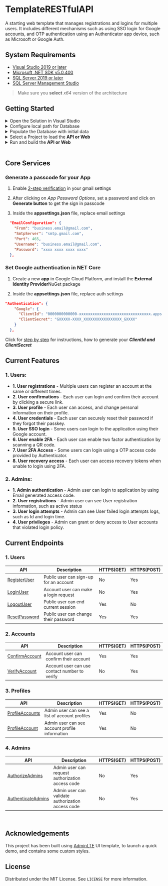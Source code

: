 # TemplateRESTfulAPI

A starting web template that manages registrations and logins for multiple users. It includes different mechanisms such as using SSO login for Google accounts, and OTP authentication using an Authenticator app device, such as Microsoft or Google Auth.
<br>

## System Requirements

- [Visual Studio 2019 or later](https://visualstudio.microsoft.com/downloads/)
- [Microsoft .NET SDK v5.0.400](https://dotnet.microsoft.com/en-us/download/dotnet/5.0)
- [SQL Server 2019 or later](https://www.microsoft.com/en-us/sql-server/sql-server-downloads)
- [SQL Server Management Studio](https://learn.microsoft.com/en-us/sql/ssms/download-sql-server-management-studio-ssms?view=sql-server-ver16)

> Make sure you **select** <em>x64</em> version of the architecture

## Getting Started

<details>
  <summary>Open the Solution in Visual Studio</summary>

  <div align="left">
     <img src="https://github.com/andresmgomez/NETCoreAppTemplate/blob/main/screenshots/open-project.png" alt="Open the project in Visual Studio" width="500px" />
  </div>
</details>

<details>
  <summary>Configure local path for Database</summary>

Expand the <em>TemplateRESTful.API</em> and <em>TemplateRESTful.Web</em> folders

  <div align="left">
   <img src="https://github.com/andresmgomez/NETCoreAppTemplate/blob/main/screenshots/expand-projects.png" alt="Expand the Api or Web project" width="400px" />
  </div>

2. Open the <em>appsettings.json</em> file

 <div align="left">
     <img src="https://github.com/andresmgomez/NETCoreAppTemplate/blob/main/screenshots/db-project.png" alt="Configure the path for database" width="500px" />
</div>

3. Replace the following database settings

```SQL
Server=myServerAddress;Database=myDataBase;
```

with the correct settings for your Database Server

```SQL
  Data Source=SQL_SERVER\\SQL_DATABASE;Initial Catalog=DATABASE_NAME;
```

</details>

<details>
  <summary>Populate the Database with initial data</summary>

1. Click on **Tools** in the program menu bar
2. Then go to <em>NuGet Package Manager</em> and click on **Package Manager Console**

3. Run the following <em>command</em> to seed database

```cmd
  update-database -context IdentityContext
  update-database -context ApplicationDbContext
```

> Note: Make sure to select, **TemplateRESTful.Persistence** option to avoid errors.

</details>

<details>
  <summary>Select a Project to load the <strong>API or Web</strong></summary>

  <div align="left">
    <img src="https://github.com/andresmgomez/NETCoreAppTemplate/blob/main/screenshots/select-project.png" alt="Select and load the project" width="400px" />
  </div>

Right click on the <em>project solution</em>, and select <strong><em>Set as a Startup Project</em></strong>

</details>

<details>
  <summary>Run and build the <strong>API or Web</strong></summary>

Select the <em>TemplateRESTful.API</em> or <em>TemplateRESTful.Web</em>, then click on **IIS Express**

  <div align="left">
    <img src="https://github.com/andresmgomez/NETCoreAppTemplate/blob/main/screenshots/run-project.png" alt="Run and build the project" width="500px" />
  </div>

</details>
<br>

## Core Services

### Generate a passcode for your App

1. Enable [2-step verification](https://support.google.com/accounts/answer/10956730?hl=en) in your gmail settings

2. After clicking on <em>App Password Options</em>, set a password and click on **Generate button** to get the sign in passcode

3. Inside the **appsettings.json** file, replace email settings

```json
  "EmailConfiguration": {
    "From": "business.email@gmail.com",
    "SmtpServer": "smtp.gmail.com",
    "Port": 465,
    "Username": "business.email@gmail.com",
    "Password": "xxxx xxxx xxxx xxxx"
  },
```

### Set Google authentication in NET Core

1. Create a new **app** in Google Cloud Platform, and install the <strong>External Identity Provider</strong>NuGet package

2. Inside the **appsettings.json** file, replace auth settings

```json
"Authentication": {
    "Google": {
      "ClientId": "0000000000000-xxxxxxxxxxxxxxxxxxxxxxxxxxxxxxxx.apps.googleusercontent.com",
      "ClientSecret": "GXXXXX-XXXX_XXXXXXXXXXXXXXXXX_GXXXX"
    }
  },
```

Click for [step by step](https://learn.microsoft.com/en-us/aspnet/core/security/authentication/social/google-logins?view=aspnetcore-5.0) for instructions, how to generate your <strong><em>ClientId and ClientSecret</em></strong>
<br>

## Current Features

### 1. Users:

- **1. User registrations** - Multiple users can register an account at the same or different times.
- **2. User confirmations** - Each user can login and confirm their account by clicking a secure link.
- **3. User profile** - Each user can access, and change personal information on their profile.
- **4. User credentials** - Each user can securely reset their password if they forgot their passkey.
- **5. User SSO login** - Some users can login to the application using their Google account.
- **6. User enable 2FA** - Each user can enable two factor authentication by scanning a QR code.
- **7. User 2FA Access** - Some users can login using a OTP access code provided by Authenticator.
- **8. User recovery access** - Each user can access recovery tokens when unable to login using 2FA.

### 2. Admins:

- **1. Admin authentication** - Admin user can login to application by using Email generated access code.
- **2. User registrations** - Admin user can see User registration information, such as active status
- **3. User login attempts** - Admin can see User failed login attempts logs, such as Id and login time.
- **4. User privileges** - Admin can grant or deny access to User accounts that violated login policy.

## Current Endpoints

### 1. Users

| API                                                           | Description                            | HTTPS(GET) | HTTPS(POST) |
| ------------------------------------------------------------- | -------------------------------------- | ---------- | ----------- |
| [RegisterUser](https://localhost:44313/api/users/register)    | Public user can sign-up for an account | No         | Yes         |
| [LoginUser](https://localhost:44313/api/users/login)          | Account user can make a login request  | No         | Yes         |
| [LogoutUser](https://localhost:44313/users/logout)            | Public user can end current session    | Yes        | No          |
| [ResetPassword](https://localhost:44313/users/reset-password) | Public user can change their password  | Yes        | Yes         |

### 2. Accounts

| API                                                                    | Description                                   | HTTPS(GET) | HTTPS(POST) |
| ---------------------------------------------------------------------- | --------------------------------------------- | ---------- | ----------- |
| [ConfirmAccount](https://localhost:44313/api/accounts/confirm-account) | Account user can confirm their account        | Yes        | Yes         |
| [VerifyAccount](https://localhost:44313/api/accounts/verify-account)   | Account user can use contact number to verify | No         | Yes         |

### 3. Profiles

| API                                                                            | Description                                    | HTTPS(GET) | HTTPS(POST) |
| ------------------------------------------------------------------------------ | ---------------------------------------------- | ---------- | ----------- |
| [ProfileAccounts](https://localhost:44313/api/accounts/profiles)               | Admin user can see a list of account profiles  | Yes        | No          |
| [ProfileAccount](https://localhost:44313/api/accounts/profiles/single-profile) | Admin user can see account profile information | Yes        | No          |

### 4. Admins

| API                                                                         | Description                                       | HTTPS(GET) | HTTPS(POST) |
| --------------------------------------------------------------------------- | ------------------------------------------------- | ---------- | ----------- |
| [AuthorizeAdmins](https://localhost:44313/api/accounts/admins/send-auth)    | Admin user can request authorization access code  | No         | Yes         |
| [AuthenticateAdmins](https://localhost:44313/api/accounts/admins/send-auth) | Admin user can validate authorization access code | No         | Yes         |

<br>

## Acknowledgements

This project has been built using [AdminLTE](https://adminlte.io/docs/3.0) UI template, to launch a quick demo, and contains some custom styles.

## License

Distributed under the MIT License. See `LICENSE` for more information.
